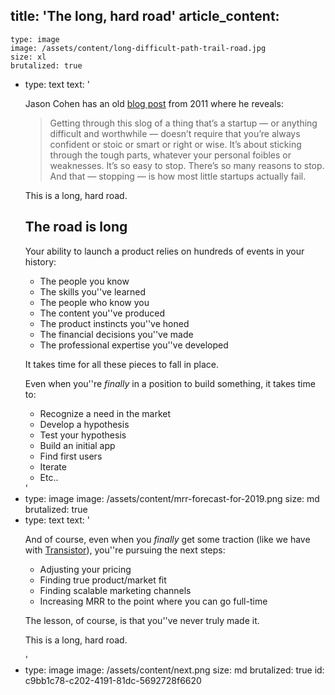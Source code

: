 title: 'The long, hard road'
article_content:
  -
    type: image
    image: /assets/content/long-difficult-path-trail-road.jpg
    size: xl
    brutalized: true
  -
    type: text
    text: '<p>Jason Cohen has an old&nbsp;<a href="https://blog.asmartbear.com/startups-emotionally-draining.html">blog post</a>&nbsp;from 2011 where he reveals:<br></p><blockquote><p>Getting through this slog of a thing that’s a startup — or anything difficult and worthwhile — doesn’t require that you’re always confident or stoic or smart or right or wise.​&nbsp;It’s about sticking through the tough parts, whatever your personal foibles or weaknesses.​&nbsp;It’s so easy to stop. There’s so many reasons to stop. And that — stopping — is how most little startups actually fail.​<br></p></blockquote><p>This is a long, hard road.</p><h2>The road is long</h2><p>Your ability to launch a product relies on hundreds of events in your history:</p><ul><li>The people you know</li><li>​The skills you''ve learned​<br></li><li>The people who know you</li><li>The content you''ve produced</li><li>The product instincts you''ve honed​<br></li><li>The financial decisions you''ve made</li><li>The professional expertise you''ve developed</li></ul><p>It takes time for all these pieces to fall in place.</p><p>Even when you''re&nbsp;<em>​finally&nbsp;</em>in a position to build something, it takes time to:</p><ul><li>Recognize&nbsp;a need in the market</li><li>Develop&nbsp;a hypothesis</li><li>Test&nbsp;your hypothesis</li><li>​Build an initial app</li><li>Find&nbsp;first users</li><li>Iterate<br></li><li>Etc..</li></ul>'
  -
    type: image
    image: /assets/content/mrr-forecast-for-2019.png
    size: md
    brutalized: true
  -
    type: text
    text: '<p>​And of course, even when you&nbsp;<em>​finally&nbsp;</em>​get some traction (like we have with&nbsp;<a href="https://transistor.fm/?via=justin">Transistor</a>), you''re pursuing the next steps:</p><ul><li>​Adjusting your pricing</li><li>Finding true product/market fit</li><li>Finding scalable marketing channels</li><li>Increasing MRR to the point where you can go full-time</li></ul><p>The lesson, of course, is that you''ve never truly made it.</p><p>This is a long, hard road.</p>'
  -
    type: image
    image: /assets/content/next.png
    size: md
    brutalized: true
id: c9bb1c78-c202-4191-81dc-5692728f6620
